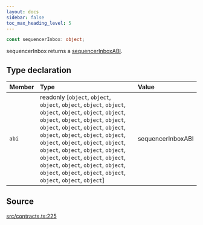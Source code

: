 ```yaml
---
layout: docs
sidebar: false
toc_max_heading_level: 5
---
```


```ts
const sequencerInbox: object;
```

sequencerInbox returns a [sequencerInboxABI](../../abi/sequencerInboxABI/variables/sequencerInboxABI.md).

## Type declaration

| Member | Type | Value |
| :------ | :------ | :------ |
| `abi` | readonly [`object`, `object`, `object`, `object`, `object`, `object`, `object`, `object`, `object`, `object`, `object`, `object`, `object`, `object`, `object`, `object`, `object`, `object`, `object`, `object`, `object`, `object`, `object`, `object`, `object`, `object`, `object`, `object`, `object`, `object`, `object`, `object`, `object`, `object`, `object`, `object`, `object`, `object`, `object`, `object`, `object`, `object`, `object`, `object`, `object`] | sequencerInboxABI |

## Source

[src/contracts.ts:225](https://github.com/OffchainLabs/arbitrum-orbit-sdk/blob/9d5595a042e42f7d6b9af10a84816c98ea30f330/src/contracts.ts#L225)
